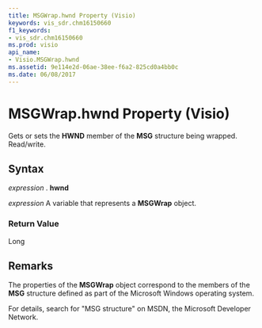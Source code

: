 ```yaml
---
title: MSGWrap.hwnd Property (Visio)
keywords: vis_sdr.chm16150660
f1_keywords:
- vis_sdr.chm16150660
ms.prod: visio
api_name:
- Visio.MSGWrap.hwnd
ms.assetid: 9e114e2d-06ae-38ee-f6a2-825cd0a4bb0c
ms.date: 06/08/2017
---
```



# MSGWrap.hwnd Property (Visio)

Gets or sets the **HWND** member of the **MSG** structure being wrapped. Read/write.


## Syntax

 _expression_ . **hwnd**

 _expression_ A variable that represents a **MSGWrap** object.


### Return Value

Long


## Remarks

The properties of the **MSGWrap** object correspond to the members of the **MSG** structure defined as part of the Microsoft Windows operating system.

For details, search for "MSG structure" on MSDN, the Microsoft Developer Network.


